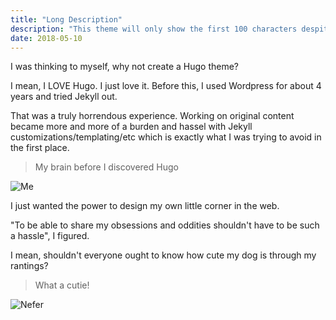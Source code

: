 ```yaml
---
title: "Long Description"
description: "This theme will only show the first 100 characters despite the fact that this is a very very long description and definitely a run on sentence with seemingly no end."
date: 2018-05-10
---
```


I was thinking to myself, why not create a Hugo theme?

I mean, I LOVE Hugo. I just love it. Before this, I used Wordpress for about 4 years and tried Jekyll out.

That was a truly horrendous experience. Working on original content became more and more of a burden and hassel with Jekyll customizations/templating/etc which is exactly what I was trying to avoid in the first place.

> My brain before I discovered Hugo

![Me](https://i.pinimg.com/originals/c2/b9/33/c2b933879af8a5f78bc244910451bfda.png)

I just wanted the power to design my own little corner in the web.

"To be able to share my obsessions and oddities shouldn't have to be such a hassle", I figured.

I mean, shouldn't everyone ought to know how cute my dog is through my rantings?

> What a cutie!

![Nefer](https://i.imgur.com/cwXno9D.jpg)
